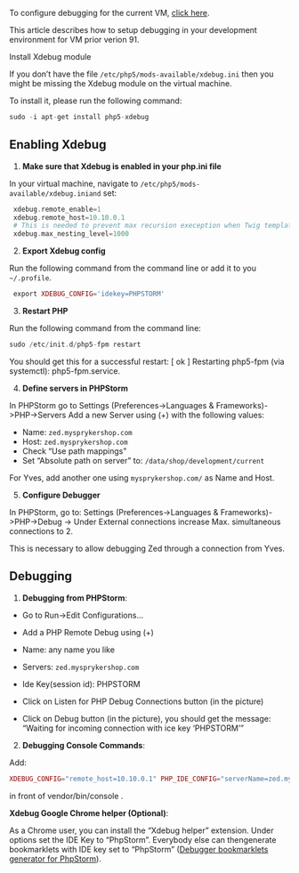 To configure debugging for the current VM, [click here](https://documentation.spryker.com/installation/debugging/debugging-setup.htm).

This article describes how to setup debugging in your development environment for VM prior verion 91.

Install Xdebug module

If you don’t have the file `/etc/php5/mods-available/xdebug.ini` then you might be missing the Xdebug module on the virtual machine.

To install it, please run the following command:

```php
sudo -i apt-get install php5-xdebug
```

## Enabling Xdebug

1. **Make sure that Xdebug is enabled in your php.ini file**

In your virtual machine, navigate to `/etc/php5/mods-available/xdebug.iniand` set:

```php
 xdebug.remote_enable=1
 xdebug.remote_host=10.10.0.1
 # This is needed to prevent max recursion exeception when Twig templates are very complicated
 xdebug.max_nesting_level=1000
```



2. **Export Xdebug config**

Run the following command from the command line or add it to you `~/.profile`.

```php
 export XDEBUG_CONFIG='idekey=PHPSTORM' 
```



3. **Restart PHP**

Run the following command from the command line:

```php
sudo /etc/init.d/php5-fpm restart
```



You should get this for a successful restart: [ ok ] Restarting php5-fpm (via systemctl): php5-fpm.service.

4. **Define servers in PHPStorm**

In PHPStorm go to Settings (Preferences->Languages & Frameworks)->PHP->Servers Add a new Server using (+) with the following values:

* Name: `zed.mysprykershop.com`
* Host: `zed.mysprykershop.com`
* Check “Use path mappings”
* Set “Absolute path on server” to: `/data/shop/development/current`

For Yves, add another one using `mysprykershop.com/` as Name and Host.

5. **Configure Debugger**

In PHPStorm, go to: Settings (Preferences->Languages & Frameworks)->PHP->Debug -> Under External connections increase Max. simultaneous connections to 2.

This is necessary to allow debugging Zed through a connection from Yves.

## Debugging

1. **Debugging from PHPStorm**:

* Go to Run->Edit Configurations…
* Add a PHP Remote Debug using (+)
* Name: any name you like
* Servers: `zed.mysprykershop.com`
* Ide Key(session id): PHPSTORM

* Click on Listen for PHP Debug Connections button (in the picture)
* Click on Debug button (in the picture), you should get the message: “Waiting for incoming connection with ice key ‘PHPSTORM’”

 

2. **Debugging Console Commands**:

Add:

```php
XDEBUG_CONFIG="remote_host=10.10.0.1" PHP_IDE_CONFIG="serverName=zed.mysprykershop.com"
```

in front of vendor/bin/console <command>.

**Xdebug Google Chrome helper (Optional)**:

As a Chrome user, you can install the “Xdebug helper” extension. Under options set the IDE Key to “PhpStorm”. Everybody else can thengenerate bookmarklets with IDE key set to “PhpStorm” ([Debugger bookmarklets generator for PhpStorm](http://www.jetbrains.com/phpstorm/marklets/)).